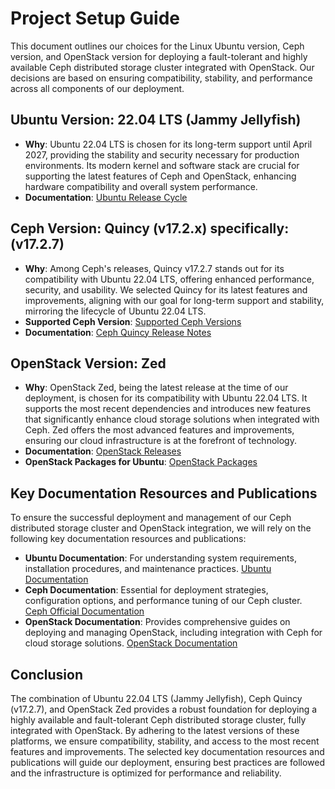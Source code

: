 # Project Setup Guide

This document outlines our choices for the Linux Ubuntu version, Ceph version, and OpenStack version for deploying a fault-tolerant and highly available Ceph distributed storage cluster integrated with OpenStack. Our decisions are based on ensuring compatibility, stability, and performance across all components of our deployment.

## Ubuntu Version: 22.04 LTS (Jammy Jellyfish)

-   **Why**: Ubuntu 22.04 LTS is chosen for its long-term support until April 2027, providing the stability and security necessary for production environments. Its modern kernel and software stack are crucial for supporting the latest features of Ceph and OpenStack, enhancing hardware compatibility and overall system performance.
-   **Documentation**: [Ubuntu Release Cycle](https://ubuntu.com/about/release-cycle)

## Ceph Version: Quincy (v17.2.x) specifically: (v17.2.7)

-   **Why**: Among Ceph's releases, Quincy v17.2.7 stands out for its compatibility with Ubuntu 22.04 LTS, offering enhanced performance, security, and usability. We selected Quincy for its latest features and improvements, aligning with our goal for long-term support and stability, mirroring the lifecycle of Ubuntu 22.04 LTS.
-   **Supported Ceph Version**: [Supported Ceph Versions](https://ubuntu.com/ceph/docs/supported-ceph-versions)
-   **Documentation**: [Ceph Quincy Release Notes](https://docs.ceph.com/en/latest/releases/quincy/)

## OpenStack Version: Zed

-   **Why**: OpenStack Zed, being the latest release at the time of our deployment, is chosen for its compatibility with Ubuntu 22.04 LTS. It supports the most recent dependencies and introduces new features that significantly enhance cloud storage solutions when integrated with Ceph. Zed offers the most advanced features and improvements, ensuring our cloud infrastructure is at the forefront of technology.
-   **Documentation**: [OpenStack Releases](https://www.openstack.org/software/)
-   **OpenStack Packages for Ubuntu**: [OpenStack Packages](https://docs.openstack.org/install-guide/environment-packages-ubuntu.html)

## Key Documentation Resources and Publications

To ensure the successful deployment and management of our Ceph distributed storage cluster and OpenStack integration, we will rely on the following key documentation resources and publications:

-   **Ubuntu Documentation**: For understanding system requirements, installation procedures, and maintenance practices. [Ubuntu Documentation](https://help.ubuntu.com/)
-   **Ceph Documentation**: Essential for deployment strategies, configuration options, and performance tuning of our Ceph cluster. [Ceph Official Documentation](https://docs.ceph.com/en/latest/)
-   **OpenStack Documentation**: Provides comprehensive guides on deploying and managing OpenStack, including integration with Ceph for cloud storage solutions. [OpenStack Documentation](https://docs.openstack.org/)

## Conclusion

The combination of Ubuntu 22.04 LTS (Jammy Jellyfish), Ceph Quincy (v17.2.7), and OpenStack Zed provides a robust foundation for deploying a highly available and fault-tolerant Ceph distributed storage cluster, fully integrated with OpenStack. By adhering to the latest versions of these platforms, we ensure compatibility, stability, and access to the most recent features and improvements. The selected key documentation resources and publications will guide our deployment, ensuring best practices are followed and the infrastructure is optimized for performance and reliability.

